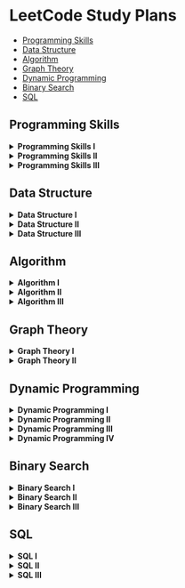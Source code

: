 # LeetCode Study Plans

-   [Programming Skills](#programming-skills)
-   [Data Structure](#data-structure)
-   [Algorithm](#algorithm)
-   [Graph Theory](#graph-theory)
-   [Dynamic Programming](#dynamic-programming)
-   [Binary Search](#binary-search)
-   [SQL](#sql)

## Programming Skills

<details>
	<summary><b>Programming Skills I</b></summary>
	<ul>
		<li>1523. Count Odd Numbers in an Interval Range - *COMPLETED*</li>
		<li>1491. Average Salary Excluding the Minimum and Maximum Salary - *COMPLETED*</li>
		<li>0191. Number of 1 Bits - *COMPLETED*</li>
		<li>1281. Subtract the Product and Sum of Digits of an Integer - *COMPLETED*</li>
		<li>0976. Largest Perimeter Triangle - *COMPLETED*</li>
		<li>1779. Find Nearest Point That Has the Same X or Y Coordinate - *COMPLETED*</li>
		<li>1822. Sign of the Product of an Array - *COMPLETED*</li>
		<li>1502. Can Make Arithmetic Progression From Sequence - *COMPLETED*</li>
		<li>0202. Happy Number - *COMPLETED*</li>
		<li>1790. Check if One String Swap Can Make Strings Equal - *COMPLETED*</li>
		<li>0589. N-ary Tree Preorder Traversal - *COMPLETED*</li>
		<li>0496. Next Greater Element I - Разобрать</li>
		<li>1232. Check If It Is a Straight Line - *COMPLETED*</li>
		<li>1588. Sum of All Odd Length Subarrays - *COMPLETED*</li>
		<li>0283. Move Zeroes - *COMPLETED*</li>
		<li>1672. Richest Customer Wealth - *COMPLETED*</li>
		<li>1572. Matrix Diagonal Sum - *COMPLETED*</li>
		<li>0566. Reshape the Matrix </li>
		<li>1768. Merge Strings Alternately - *COMPLETED*</li>
		<li>1678. Goal Parser Interpretation - *COMPLETED*</li>
		<li>0389. Find the Difference - *COMPLETED*</li>
		<li>0709. To Lower Case - *COMPLETED*</li>
		<li>1309. Decrypt String from Alphabet to Integer Mapping - *COMPLETED*</li>
		<li>0953. Verifying an Alien Dictionary - *COMPLETED*</li>
		<li>1290. Convert Binary Number in a Linked List to Integer - *COMPLETED*</li>
		<li>0876. Middle of the Linked List - *COMPLETED*</li>
		<li>0104. Maximum Depth of Binary Tree - *COMPLETED*</li>
		<li>0404. Sum of Left Leaves - *COMPLETED*</li>
		<li>1356. Sort Integers by The Number of 1 Bits - *COMPLETED*</li>
		<li>0232. Implement Queue using Stacks - *COMPLETED*</li>
		<li>0242. Valid Anagram - *SKIPED*</li>
		<li>0217. Contains Duplicate - *SKIPED*</li>
		<li>1603. Design Parking System - *COMPLETED*</li>
		<li>0303. Range Sum Query - Immutable - *COMPLETED*</li>
	</ul>
</details>
<details>
	<summary><b>Programming Skills II</b></summary>
	<ul>
		<li>0896. Monotonic Array</li>
		<li>0028. Implement strStr()</li>
		<li>0110. Balanced Binary Tree</li>
		<li>0459. Repeated Substring Pattern</li>
		<li>0150. Evaluate Reverse Polish Notation</li>
		<li>0066. Plus One</li>
		<li>1367. Linked List in Binary Tree</li>
		<li>0043. Multiply Strings</li>
		<li>0067. Add Binary</li>
		<li>0989. Add to Array-Form of Integer</li>
		<li>0739. Daily Temperatures</li>
		<li>0058. Length of Last Word</li>
		<li>0048. Rotate Image</li>
		<li>1886. Determine Whether Matrix Can Be Obtained By Rotation</li>
		<li>0054. Spiral Matrix</li>
		<li>0973. K Closest Points to Origin</li>
		<li>1630. Arithmetic Subarrays</li>
		<li>0429. N-ary Tree Level Order Traversal</li>
		<li>0503. Next Greater Element II</li>
		<li>0556. Next Greater Element III</li>
		<li>1376. Time Needed to Inform All Employees</li>
		<li>0049. Group Anagrams</li>
		<li>0438. Find All Anagrams in a String</li>
		<li>0713. Subarray Product Less Than K</li>
		<li>0304. Range Sum Query 2D - Immutable</li>
		<li>0910. Smallest Range II</li>
		<li>0143. Reorder List</li>
		<li>0138. Copy List with Random Pointer</li>
		<li>0002. Add Two Numbers</li>
		<li>0445. Add Two Numbers II</li>
		<li>0061. Rotate List</li>
		<li>0173. Binary Search Tree Iterator</li>
		<li>1845. Seat Reservation Manager</li>
		<li>0860. Lemonade Change</li>
		<li>0155. Min Stack</li>
		<li>0341. Flatten Nested List Iterator</li>
		<li>1797. Design Authentication Manager</li>
		<li>0707. Design Linked List</li>
		<li>0380. Insert Delete GetRandom O(1)</li>
		<li>0622. Design Circular Queue</li>
		<li>0729. My Calendar I</li>
	</ul>
</details>
<details>
	<summary><b>Programming Skills III</b></summary>
	<ul>
		<li>1634. Add Two Polynomials Represented as Linked Lists</li>
		<li>0369. Plus One Linked List</li>
		<li>1836. Remove Duplicates From an Unsorted Linked List</li>
		<li>0426. Convert Binary Search Tree to Sorted Doubly Linked List</li>
		<li>0325. Maximum Size Subarray Sum Equals k</li>
		<li>0209. Minimum Size Subarray Sum</li>
		<li>0525. Contiguous Array</li>
		<li>1798. Maximum Number of Consecutive Values You Can Make</li>
		<li>0255. Verify Preorder Sequence in Binary Search Tree</li>
		<li>0224. Basic Calculator</li>
		<li>0901. Online Stock Span</li>
		<li>0241. Different Ways to Add Parentheses</li>
		<li>0449. Serialize and Deserialize BST</li>
		<li>0008. String to Integer (atoi)</li>
		<li>0148. Sort List</li>
		<li>0023. Merge k Sorted Lists</li>
		<li>0708. Insert into a Sorted Circular Linked List</li>
		<li>0282. Expression Add Operators</li>
		<li>0227. Basic Calculator II</li>
		<li>0772. Basic Calculator III</li>
		<li>0641. Design Circular Deque</li>
		<li>1352. Product of the Last K Numbers</li>
		<li>1597. Build Binary Expression Tree From Infix Expression</li>
		<li>0214. Shortest Palindrome</li>
		<li>0065. Valid Number</li>
		<li>0208. Implement Trie (Prefix Tree)</li>
		<li>1804. Implement Trie II (Prefix Tree)</li>
		<li>0642. Design Search Autocomplete System</li>
		<li>0295. Find Median from Data Stream</li>
		<li>0895. Maximum Frequency Stack</li>
		<li>0146. LRU Cache</li>
		<li>0211. Design Add and Search Words Data Structure</li>
		<li>0297. Serialize and Deserialize Binary Tree</li>
		<li>0281. Zigzag Iterator</li>
		<li>0348. Design Tic-Tac-Toe</li>
		<li>1166. Design File System</li>
		<li>1586. Binary Search Tree Iterator II</li>
		<li>1570. Dot Product of Two Sparse Vectors</li>
		<li>1244. Design A Leaderboard</li>
		<li>1628. Design an Expression Tree With Evaluate Function</li>
		<li>0460. LFU Cache</li>
		<li>0244. Shortest Word Distance II</li>
		<li>0353. Design Snake Game</li>
		<li>0251. Flatten 2D Vector</li>
		<li>1622. Fancy Sequence</li>
		<li>0855. Exam Room</li>
		<li>0635. Design Log Storage System</li>
		<li>0631. Design Excel Sum Formula</li>
		<li>0307. Range Sum Query - Mutable</li>
		<li>0535. Encode and Decode TinyURL</li>
		<li>0431. Encode N-ary Tree to Binary Tree</li>
		<li>0381. Insert Delete GetRandom O(1) - Duplicates allowed</li>
		<li>1396. Design Underground System</li>
		<li>0715. Range Module</li>
	</ul>
</details>

## Data Structure

<details>
	<summary><b>Data Structure I</b></summary>
	<ul>
		<li>0217. Contains Duplicate</li>
		<li>0053. Maximum Subarray</li>
		<li>0001. Two Sum</li>
		<li>0088. Merge Sorted Array</li>
		<li>0350. Intersection of Two Arrays II</li>
		<li>0121. Best Time to Buy and Sell Stock</li>
		<li>0566. Reshape the Matrix</li>
		<li>0118. Pascal's Triangle</li>
		<li>0036. Valid Sudoku</li>
		<li>0074. Search a 2D Matrix</li>
		<li>0387. First Unique Character in a String</li>
		<li>0383. Ransom Note</li>
		<li>0242. Valid Anagram</li>
		<li>0141. Linked List Cycle</li>
		<li>0021. Merge Two Sorted Lists</li>
		<li>0203. Remove Linked List Elements</li>
		<li>0206. Reverse Linked List</li>
		<li>0083. Remove Duplicates from Sorted List</li>
		<li>0020. Valid Parentheses</li>
		<li>0232. Implement Queue using Stacks</li>
		<li>0144. Binary Tree Preorder Traversal</li>
		<li>0094. Binary Tree Inorder Traversal</li>
		<li>0145. Binary Tree Postorder Traversal</li>
		<li>0102. Binary Tree Level Order Traversal</li>
		<li>0104. Maximum Depth of Binary Tree</li>
		<li>0101. Symmetric Tree</li>
		<li>0226. Invert Binary Tree</li>
		<li>0112. Path Sum</li>
		<li>0700. Search in a Binary Search Tree</li>
		<li>0701. Insert into a Binary Search Tree</li>
		<li>0098. Validate Binary Search Tree</li>
		<li>0653. Two Sum IV - Input is a BST</li>
		<li>0235. Lowest Common Ancestor of a Binary Search Tree</li>
	</ul>
</details>
<details>
	<summary><b>Data Structure II</b></summary>
	<ul>
		<li>0136. Single Number</li>
		<li>0169. Majority Element</li>
		<li>0015. 3Sum</li>
		<li>0075. Sort Colors</li>
		<li>0056. Merge Intervals</li>
		<li>0706. Design HashMap</li>
		<li>0119. Pascal's Triangle II</li>
		<li>0048. Rotate Image</li>
		<li>0059. Spiral Matrix II</li>
		<li>0240. Search a 2D Matrix II</li>
		<li>0435. Non-overlapping Intervals</li>
		<li>0334. Increasing Triplet Subsequence</li>
		<li>0238. Product of Array Except Self</li>
		<li>0560. Subarray Sum Equals K</li>
		<li>0415. Add Strings</li>
		<li>0409. Longest Palindrome</li>
		<li>0290. Word Pattern</li>
		<li>0763. Partition Labels</li>
		<li>0049. Group Anagrams</li>
		<li>0043. Multiply Strings</li>
		<li>0187. Repeated DNA Sequences</li>
		<li>0005. Longest Palindromic Substring</li>
		<li>0002. Add Two Numbers</li>
		<li>0142. Linked List Cycle II</li>
		<li>0160. Intersection of Two Linked Lists</li>
		<li>0082. Remove Duplicates from Sorted List II</li>
		<li>0024. Swap Nodes in Pairs</li>
		<li>0707. Design Linked List</li>
		<li>0025. Reverse Nodes in k-Group</li>
		<li>0143. Reorder List</li>
		<li>0155. Min Stack</li>
		<li>1249. Minimum Remove to Make Valid Parentheses</li>
		<li>1823. Find the Winner of the Circular Game</li>
		<li>0108. Convert Sorted Array to Binary Search Tree</li>
		<li>0105. Construct Binary Tree from Preorder and Inorder Traversal</li>
		<li>0103. Binary Tree Zigzag Level Order Traversal</li>
		<li>0199. Binary Tree Right Side View</li>
		<li>0113. Path Sum II</li>
		<li>0450. Delete Node in a BST</li>
		<li>0230. Kth Smallest Element in a BST</li>
		<li>0173. Binary Search Tree Iterator</li>
		<li>0236. Lowest Common Ancestor of a Binary Tree</li>
		<li>0297. Serialize and Deserialize Binary Tree</li>
		<li>0997. Find the Town Judge</li>
		<li>1557. Minimum Number of Vertices to Reach All Nodes</li>
		<li>0841. Keys and Rooms</li>
		<li>0215. Kth Largest Element in an Array</li>
		<li>0347. Top K Frequent Elements</li>
		<li>0451. Sort Characters By Frequency</li>
		<li>0973. K Closest Points to Origin</li>
	</ul>
</details>
<details>
	<summary><b>Data Structure III</b></summary>
	<ul>
		<li>0325. Maximum Size Subarray Sum Equals k</li>
		<li>1151. Minimum Swaps to Group All 1's Together</li>
		<li>1588. Sum of All Odd Length Subarrays</li>
		<li>0452. Minimum Number of Arrows to Burst Balloons</li>
		<li>0128. Longest Consecutive Sequence</li>
		<li>0454. 4Sum II</li>
		<li>0448. Find All Numbers Disappeared in an Array</li>
		<li>1427. Perform String Shifts</li>
		<li>0409. Longest Palindrome</li>
		<li>0187. Repeated DNA Sequences</li>
		<li>0005. Longest Palindromic Substring</li>
		<li>0044. Wildcard Matching</li>
		<li>0214. Shortest Palindrome</li>
		<li>1634. Add Two Polynomials Represented as Linked Lists</li>
		<li>0369. Plus One Linked List</li>
		<li>0148. Sort List</li>
		<li>0138. Copy List with Random Pointer</li>
		<li>0430. Flatten a Multilevel Doubly Linked List</li>
		<li>0281. Zigzag Iterator</li>
		<li>0394. Decode String</li>
		<li>0739. Daily Temperatures</li>
		<li>0042. Trapping Rain Water</li>
		<li>0402. Remove K Digits</li>
		<li>0456. 132 Pattern</li>
		<li>0084. Largest Rectangle in Histogram</li>
		<li>0862. Shortest Subarray with Sum at Least K</li>
		<li>1602. Find Nearest Right Node in Binary Tree</li>
		<li>1469. Find All The Lonely Nodes</li>
		<li>1522. Diameter of N-Ary Tree</li>
		<li>0337. House Robber III</li>
		<li>1325. Delete Leaves With a Given Value</li>
		<li>0366. Find Leaves of Binary Tree</li>
		<li>0124. Binary Tree Maximum Path Sum</li>
		<li>0968. Binary Tree Cameras</li>
		<li>0886. Possible Bipartition</li>
		<li>0787. Cheapest Flights Within K Stops</li>
		<li>0261. Graph Valid Tree</li>
		<li>0547. Number of Provinces</li>
		<li>0990. Satisfiability of Equality Equations</li>
		<li>1319. Number of Operations to Make Network Connected</li>
		<li>0305. Number of Islands II</li>
		<li>1579. Remove Max Number of Edges to Keep Graph Fully Traversable</li>
		<li>0323. Number of Connected Components in an Undirected Graph</li>
		<li>1101. The Earliest Moment When Everyone Become Friends</li>
		<li>0253. Meeting Rooms II</li>
		<li>0023. Merge k Sorted Lists</li>
		<li>0378. Kth Smallest Element in a Sorted Matrix</li>
		<li>0295. Find Median from Data Stream</li>
		<li>0358. Rearrange String k Distance Apart</li>
		<li>0759. Employee Free Time</li>
		<li>0218. The Skyline Problem</li>
		<li>1756. Design Most Recently Used Queue</li>
		<li>0729. My Calendar I</li>
		<li>1606. Find Servers That Handled Most Number of Requests</li>
		<li>0208. Implement Trie (Prefix Tree)</li>
		<li>0211. Design Add and Search Words Data Structure</li>
		<li>1858. Longest Word With All Prefixes</li>
		<li>0212. Word Search II</li>
		<li>0336. Palindrome Pairs</li>
		<li>0642. Design Search Autocomplete System</li>
	</ul>
</details>

## Algorithm

<details>
	<summary><b>Algorithm I</b></summary>
	<ul>
		<li>0704. Binary Search</li>
		<li>0278. First Bad Version</li>
		<li>0035. Search Insert Position</li>
		<li>0977. Squares of a Sorted Array</li>
		<li>0189. Rotate Array</li>
		<li>0283. Move Zeroes</li>
		<li>0167. Two Sum II - Input Array Is Sorted</li>
		<li>0344. Reverse String</li>
		<li>0557. Reverse Words in a String III</li>
		<li>0876. Middle of the Linked List</li>
		<li>0019. Remove Nth Node From End of List</li>
		<li>0003. Longest Substring Without Repeating Characters</li>
		<li>0567. Permutation in String</li>
		<li>0733. Flood Fill</li>
		<li>0695. Max Area of Island</li>
		<li>0617. Merge Two Binary Trees</li>
		<li>0116. Populating Next Right Pointers in Each Node</li>
		<li>0542. 01 Matrix</li>
		<li>0994. Rotting Oranges</li>
		<li>0021. Merge Two Sorted Lists</li>
		<li>0206. Reverse Linked List</li>
		<li>0077. Combinations</li>
		<li>0046. Permutations</li>
		<li>0784. Letter Case Permutation</li>
		<li>0070. Climbing Stairs</li>
		<li>0198. House Robber</li>
		<li>0120. Triangle</li>
		<li>0231. Power of Two</li>
		<li>0191. Number of 1 Bits</li>
		<li>0190. Reverse Bits</li>
		<li>0136. Single Number</li>
	</ul>
</details>
<details>
	<summary><b>Algorithm II</b></summary>
	<ul>
		<li>0034. Find First and Last Position of Element in Sorted Array</li>
		<li>0033. Search in Rotated Sorted Array</li>
		<li>0074. Search a 2D Matrix</li>
		<li>0153. Find Minimum in Rotated Sorted Array</li>
		<li>0162. Find Peak Element</li>
		<li>0082. Remove Duplicates from Sorted List II</li>
		<li>0015. 3Sum</li>
		<li>0844. Backspace String Compare</li>
		<li>0986. Interval List Intersections</li>
		<li>0011. Container With Most Water</li>
		<li>0438. Find All Anagrams in a String</li>
		<li>0713. Subarray Product Less Than K</li>
		<li>0209. Minimum Size Subarray Sum</li>
		<li>0200. Number of Islands</li>
		<li>0547. Number of Provinces</li>
		<li>0117. Populating Next Right Pointers in Each Node II</li>
		<li>0572. Subtree of Another Tree</li>
		<li>1091. Shortest Path in Binary Matrix</li>
		<li>0130. Surrounded Regions</li>
		<li>0797. All Paths From Source to Target</li>
		<li>0078. Subsets</li>
		<li>0090. Subsets II</li>
		<li>0047. Permutations II</li>
		<li>0039. Combination Sum</li>
		<li>0040. Combination Sum II</li>
		<li>0017. Letter Combinations of a Phone Number</li>
		<li>0022. Generate Parentheses</li>
		<li>0079. Word Search</li>
		<li>0213. House Robber II</li>
		<li>0055. Jump Game</li>
		<li>0045. Jump Game II</li>
		<li>0062. Unique Paths</li>
		<li>0005. Longest Palindromic Substring</li>
		<li>0413. Arithmetic Slices</li>
		<li>0091. Decode Ways</li>
		<li>0139. Word Break</li>
		<li>0300. Longest Increasing Subsequence</li>
		<li>0673. Number of Longest Increasing Subsequence</li>
		<li>1143. Longest Common Subsequence</li>
		<li>0583. Delete Operation for Two Strings</li>
		<li>0072. Edit Distance</li>
		<li>0322. Coin Change</li>
		<li>0343. Integer Break</li>
		<li>0201. Bitwise AND of Numbers Range</li>
		<li>0384. Shuffle an Array</li>
		<li>0202. Happy Number</li>
		<li>0149. Max Points on a Line</li>
	</ul>
</details>
<details>
	<summary><b>Algorithm III</b></summary>
	<ul>
		<li>1060. Missing Element in Sorted Array</li>
		<li>1901. Find a Peak Element II</li>
		<li>1231. Divide Chocolate</li>
		<li>1182. Shortest Distance to Target Color</li>
		<li>1229. Meeting Scheduler</li>
		<li>0287. Find the Duplicate Number</li>
		<li>0042. Trapping Rain Water</li>
		<li>1868. Product of Two Run-Length Encoded Arrays</li>
		<li>0159. Longest Substring with At Most Two Distinct Characters</li>
		<li>0340. Longest Substring with At Most K Distinct Characters</li>
		<li>1004. Max Consecutive Ones III</li>
		<li>0239. Sliding Window Maximum</li>
		<li>0076. Minimum Window Substring</li>
		<li>0286. Walls and Gates</li>
		<li>0417. Pacific Atlantic Water Flow</li>
		<li>1469. Find All The Lonely Nodes</li>
		<li>0582. Kill Process</li>
		<li>0863. All Nodes Distance K in Binary Tree</li>
		<li>0752. Open the Lock</li>
		<li>1319. Number of Operations to Make Network Connected</li>
		<li>1368. Minimum Cost to Make at Least One Valid Path in a Grid</li>
		<li>1192. Critical Connections in a Network</li>
		<li>0254. Factor Combinations</li>
		<li>0394. Decode String</li>
		<li>0051. N-Queens</li>
		<li>0037. Sudoku Solver</li>
		<li>0010. Regular Expression Matching</li>
		<li>0241. Different Ways to Add Parentheses</li>
		<li>0301. Remove Invalid Parentheses</li>
		<li>0489. Robot Room Cleaner</li>
		<li>0053. Maximum Subarray</li>
		<li>0004. Median of Two Sorted Arrays</li>
		<li>0315. Count of Smaller Numbers After Self</li>
		<li>0309. Best Time to Buy and Sell Stock with Cooldown</li>
		<li>0714. Best Time to Buy and Sell Stock with Transaction Fee</li>
		<li>0410. Split Array Largest Sum</li>
		<li>0337. House Robber III</li>
		<li>0221. Maximal Square</li>
		<li>0085. Maximal Rectangle</li>
		<li>0486. Predict the Winner</li>
		<li>0131. Palindrome Partitioning</li>
		<li>0132. Palindrome Partitioning II</li>
		<li>0416. Partition Equal Subset Sum</li>
		<li>0983. Minimum Cost For Tickets</li>
		<li>0123. Best Time to Buy and Sell Stock III</li>
		<li>0174. Dungeon Game</li>
		<li>0207. Course Schedule</li>
		<li>0210. Course Schedule II</li>
		<li>0310. Minimum Height Trees</li>
		<li>0329. Longest Increasing Path in a Matrix</li>
		<li>1136. Parallel Courses</li>
		<li>0269. Alien Dictionary</li>
		<li>0260. Single Number III</li>
		<li>0864. Shortest Path to Get All Keys</li>
		<li>0995. Minimum Number of K Consecutive Bit Flips</li>
		<li>1396. Design Underground System</li>
		<li>0146. LRU Cache</li>
		<li>0981. Time Based Key-Value Store</li>
		<li>0715. Range Module</li>
		<li>0460. LFU Cache</li>
	</ul>
</details>

## Graph Theory

<details>
	<summary><b>Graph Theory I</b></summary>
	<ul>
		<li>0733. Flood Fill</li>
		<li>0200. Number of Islands</li>
		<li>0695. Max Area of Island</li>
		<li>1254. Number of Closed Islands</li>
		<li>1020. Number of Enclaves</li>
		<li>1905. Count Sub Islands</li>
		<li>1162. As Far from Land as Possible</li>
		<li>0417. Pacific Atlantic Water Flow</li>
		<li>1091. Shortest Path in Binary Matrix</li>
		<li>0542. 01 Matrix</li>
		<li>0934. Shortest Bridge</li>
		<li>1926. Nearest Exit from Entrance in Maze</li>
		<li>0797. All Paths From Source to Target</li>
		<li>0841. Keys and Rooms</li>
		<li>0547. Number of Provinces</li>
		<li>1319. Number of Operations to Make Network Connected</li>
		<li>1376. Time Needed to Inform All Employees</li>
		<li>0802. Find Eventual Safe States</li>
		<li>1129. Shortest Path with Alternating Colors</li>
		<li>1466. Reorder Routes to Make All Paths Lead to the City Zero</li>
		<li>0847. Shortest Path Visiting All Nodes</li>
		<li>1306. Jump Game III</li>
		<li>1654. Minimum Jumps to Reach Home</li>
		<li>0365. Water and Jug Problem</li>
		<li>0433. Minimum Genetic Mutation</li>
		<li>0752. Open the Lock</li>
		<li>0127. Word Ladder</li>
		<li>0997. Find the Town Judge</li>
		<li>1557. Minimum Number of Vertices to Reach All Nodes</li>
		<li>1615. Maximal Network Rank</li>
		<li>0886. Possible Bipartition</li>
		<li>0785. Is Graph Bipartite?</li>
	</ul>
</details>
<details>
	<summary><b>Graph Theory II</b></summary>
	<ul>
		<li>0261. Graph Valid Tree</li>
		<li>0684. Redundant Connection</li>
		<li>0685. Redundant Connection II</li>
		<li>1579. Remove Max Number of Edges to Keep Graph Fully Traversable</li>
		<li>1101. The Earliest Moment When Everyone Become Friends</li>
		<li>0990. Satisfiability of Equality Equations</li>
		<li>1061. Lexicographically Smallest Equivalent String</li>
		<li>0737. Sentence Similarity II</li>
		<li>1258. Synonymous Sentences</li>
		<li>1202. Smallest String With Swaps</li>
		<li>0721. Accounts Merge</li>
		<li>0839. Similar String Groups</li>
		<li>0305. Number of Islands II</li>
		<li>0924. Minimize Malware Spread</li>
		<li>0928. Minimize Malware Spread II</li>
		<li>1627. Graph Connectivity With Threshold</li>
		<li>1697. Checking Existence of Edge Length Limited Paths</li>
		<li>0352. Data Stream as Disjoint Intervals</li>
		<li>0207. Course Schedule</li>
		<li>0210. Course Schedule II</li>
		<li>0310. Minimum Height Trees</li>
		<li>1136. Parallel Courses</li>
		<li>0269. Alien Dictionary</li>
		<li>1857. Largest Color Value in a Directed Graph</li>
		<li>1591. Strange Printer II</li>
		<li>1203. Sort Items by Groups Respecting Dependencies</li>
		<li>1135. Connecting Cities With Minimum Cost</li>
		<li>1584. Min Cost to Connect All Points</li>
		<li>1168. Optimize Water Distribution in a Village</li>
		<li>0778. Swim in Rising Water</li>
		<li>1489. Find Critical and Pseudo-Critical Edges in Minimum Spanning Tree</li>
		<li>0787. Cheapest Flights Within K Stops</li>
		<li>1631. Path With Minimum Effort</li>
		<li>1514. Path with Maximum Probability</li>
		<li>1928. Minimum Cost to Reach Destination in Time</li>
		<li>1368. Minimum Cost to Make at Least One Valid Path in a Grid</li>
		<li>0743. Network Delay Time</li>
		<li>0505. The Maze II</li>
		<li>0499. The Maze III</li>
		<li>1334. Find the City With the Smallest Number of Neighbors at a Threshold Distance</li>
		<li>1462. Course Schedule IV</li>
		<li>1786. Number of Restricted Paths From First to Last Node</li>
		<li>0323. Number of Connected Components in an Undirected Graph</li>
		<li>0490. The Maze</li>
		<li>0317. Shortest Distance from All Buildings</li>
		<li>1263. Minimum Moves to Move a Box to Their Target Location</li>
		<li>1345. Jump Game IV</li>
		<li>0864. Shortest Path to Get All Keys</li>
		<li>0913. Cat and Mouse</li>
		<li>0694. Number of Distinct Islands</li>
		<li>0834. Sum of Distances in Tree</li>
		<li>1494. Parallel Courses II</li>
		<li>1192. Critical Connections in a Network</li>
	</ul>
</details>

## Dynamic Programming

<details>
	<summary><b>Dynamic Programming I</b></summary>
	<ul>
		<li>0509. Fibonacci Number</li>
		<li>1137. N-th Tribonacci Number</li>
		<li>0070. Climbing Stairs</li>
		<li>0746. Min Cost Climbing Stairs</li>
		<li>0198. House Robber</li>
		<li>0213. House Robber II</li>
		<li>0740. Delete and Earn</li>
		<li>0055. Jump Game</li>
		<li>0045. Jump Game II</li>
		<li>0053. Maximum Subarray</li>
		<li>0918. Maximum Sum Circular Subarray</li>
		<li>0152. Maximum Product Subarray</li>
		<li>1567. Maximum Length of Subarray With Positive Product</li>
		<li>1014. Best Sightseeing Pair</li>
		<li>0121. Best Time to Buy and Sell Stock</li>
		<li>0122. Best Time to Buy and Sell Stock II</li>
		<li>0309. Best Time to Buy and Sell Stock with Cooldown</li>
		<li>0714. Best Time to Buy and Sell Stock with Transaction Fee</li>
		<li>0139. Word Break</li>
		<li>0042. Trapping Rain Water</li>
		<li>0413. Arithmetic Slices</li>
		<li>0091. Decode Ways</li>
		<li>0264. Ugly Number II</li>
		<li>0096. Unique Binary Search Trees</li>
		<li>0118. Pascal's Triangle</li>
		<li>0119. Pascal's Triangle II</li>
		<li>0931. Minimum Falling Path Sum</li>
		<li>0120. Triangle</li>
		<li>1314. Matrix Block Sum</li>
		<li>0304. Range Sum Query 2D - Immutable</li>
		<li>0062. Unique Paths</li>
		<li>0063. Unique Paths II</li>
		<li>0064. Minimum Path Sum</li>
		<li>0221. Maximal Square</li>
		<li>0005. Longest Palindromic Substring</li>
		<li>0516. Longest Palindromic Subsequence</li>
		<li>0300. Longest Increasing Subsequence</li>
		<li>0376. Wiggle Subsequence</li>
		<li>0392. Is Subsequence</li>
		<li>1143. Longest Common Subsequence</li>
		<li>0072. Edit Distance</li>
		<li>0322. Coin Change</li>
		<li>0518. Coin Change 2</li>
		<li>0377. Combination Sum IV</li>
		<li>0343. Integer Break</li>
		<li>0279. Perfect Squares</li>
	</ul>
</details>
<details>
	<summary><b>Dynamic Programming II</b></summary>
	<ul>
		<li>0509. Fibonacci Number</li>
		<li>0070. Climbing Stairs</li>
		<li>0746. Min Cost Climbing Stairs</li>
		<li>0053. Maximum Subarray</li>
		<li>0198. House Robber</li>
		<li>0213. House Robber II</li>
		<li>0256. Paint House</li>
		<li>0265. Paint House II</li>
		<li>0121. Best Time to Buy and Sell Stock</li>
		<li>0714. Best Time to Buy and Sell Stock with Transaction Fee</li>
		<li>0309. Best Time to Buy and Sell Stock with Cooldown</li>
		<li>0152. Maximum Product Subarray</li>
		<li>0487. Max Consecutive Ones II</li>
		<li>0376. Wiggle Subsequence</li>
		<li>1746. Maximum Subarray Sum After One Operation</li>
		<li>1230. Toss Strange Coins</li>
		<li>1143. Longest Common Subsequence</li>
		<li>1035. Uncrossed Lines</li>
		<li>0712. Minimum ASCII Delete Sum for Two Strings</li>
		<li>0300. Longest Increasing Subsequence</li>
		<li>0673. Number of Longest Increasing Subsequence</li>
		<li>1048. Longest String Chain</li>
		<li>0646. Maximum Length of Pair Chain</li>
		<li>0368. Largest Divisible Subset</li>
		<li>0647. Palindromic Substrings</li>
		<li>0005. Longest Palindromic Substring</li>
		<li>1055. Shortest Way to Form String</li>
		<li>0516. Longest Palindromic Subsequence</li>
		<li>0064. Minimum Path Sum</li>
		<li>0562. Longest Line of Consecutive One in Matrix</li>
		<li>1182. Shortest Distance to Target Color</li>
		<li>0343. Integer Break</li>
		<li>0238. Product of Array Except Self</li>
		<li>0139. Word Break</li>
		<li>0254. Factor Combinations</li>
		<li>0329. Longest Increasing Path in a Matrix</li>
		<li>0062. Unique Paths</li>
		<li>0063. Unique Paths II</li>
		<li>0576. Out of Boundary Paths</li>
		<li>0650. 2 Keys Keyboard</li>
		<li>0361. Bomb Enemy</li>
		<li>0096. Unique Binary Search Trees</li>
		<li>1130. Minimum Cost Tree From Leaf Values</li>
		<li>0322. Coin Change</li>
		<li>0518. Coin Change 2</li>
		<li>0039. Combination Sum</li>
		<li>0279. Perfect Squares</li>
		<li>0416. Partition Equal Subset Sum</li>
		<li>0494. Target Sum</li>
	</ul>
</details>
<details>
	<summary><b>Dynamic Programming III</b></summary>
	<ul>
		<li>1884. Egg Drop With 2 Eggs and N Floors</li>
		<li>0887. Super Egg Drop</li>
		<li>0123. Best Time to Buy and Sell Stock III</li>
		<li>0188. Best Time to Buy and Sell Stock IV</li>
		<li>1751. Maximum Number of Events That Can Be Attended II</li>
		<li>1235. Maximum Profit in Job Scheduling</li>
		<li>1259. Handshakes That Don't Cross</li>
		<li>1478. Allocate Mailboxes</li>
		<li>0115. Distinct Subsequences</li>
		<li>0435. Non-overlapping Intervals</li>
		<li>0452. Minimum Number of Arrows to Burst Balloons</li>
		<li>0072. Edit Distance</li>
		<li>1682. Longest Palindromic Subsequence II</li>
		<li>1062. Longest Repeating Substring</li>
		<li>1092. Shortest Common Supersequence</li>
		<li>0010. Regular Expression Matching</li>
		<li>1216. Valid Palindrome III</li>
		<li>0727. Minimum Window Subsequence</li>
		<li>0741. Cherry Pickup</li>
		<li>1463. Cherry Pickup II</li>
		<li>0140. Word Break II</li>
		<li>0351. Android Unlock Patterns</li>
		<li>0688. Knight Probability in Chessboard</li>
		<li>0750. Number Of Corner Rectangles</li>
		<li>0651. 4 Keys Keyboard</li>
		<li>0634. Find the Derangement of An Array</li>
		<li>1692. Count Ways to Distribute Candies</li>
		<li>0418. Sentence Screen Fitting</li>
		<li>0312. Burst Balloons</li>
		<li>1246. Palindrome Removal</li>
		<li>0040. Combination Sum II</li>
		<li>0983. Minimum Cost For Tickets</li>
		<li>1049. Last Stone Weight II</li>
		<li>0879. Profitable Schemes</li>
		<li>0486. Predict the Winner</li>
		<li>1406. Stone Game III</li>
		<li>1510. Stone Game IV</li>
		<li>0464. Can I Win</li>
		<li>1140. Stone Game II</li>
		<li>0698. Partition to K Equal Sum Subsets</li>
		<li>1066. Campus Bikes II</li>
		<li>1434. Number of Ways to Wear Different Hats to Each Other</li>
		<li>0902. Numbers At Most N Given Digit Set</li>
		<li>0600. Non-negative Integers without Consecutive Ones</li>
		<li>1067. Digit Count in Range</li>
		<li>0298. Binary Tree Longest Consecutive Sequence</li>
		<li>0549. Binary Tree Longest Consecutive Sequence II</li>
		<li>0333. Largest BST Subtree</li>
		<li>1273. Delete Tree Nodes</li>
		<li>0568. Maximum Vacation Days</li>
	</ul>
</details>
<details>
	<summary><b>Dynamic Programming IV</b></summary>
	<ul>
		<li>0123. Best Time to Buy and Sell Stock III</li>
		<li>0188. Best Time to Buy and Sell Stock IV</li>
		<li>1751. Maximum Number of Events That Can Be Attended II</li>
		<li>1235. Maximum Profit in Job Scheduling</li>
		<li>1259. Handshakes That Don't Cross</li>
		<li>1478. Allocate Mailboxes</li>
		<li>0032. Longest Valid Parentheses</li>
		<li>1105. Filling Bookcase Shelves</li>
		<li>1277. Count Square Submatrices with All Ones</li>
		<li>0361. Bomb Enemy</li>
		<li>1155. Number of Dice Rolls With Target Sum</li>
		<li>1269. Number of Ways to Stay in the Same Place After Some Steps</li>
		<li>1575. Count All Possible Routes</li>
		<li>1639. Number of Ways to Form a Target String Given a Dictionary</li>
		<li>0940. Distinct Subsequences II</li>
		<li>1866. Number of Ways to Rearrange Sticks With K Sticks Visible</li>
		<li>1420. Build Array Where You Can Find The Maximum Exactly K Comparisons</li>
		<li>0688. Knight Probability in Chessboard</li>
		<li>0837. New 21 Game</li>
		<li>1547. Minimum Cost to Cut a Stick</li>
		<li>1312. Minimum Insertion Steps to Make a String Palindrome</li>
		<li>1278. Palindrome Partitioning III</li>
		<li>1000. Minimum Cost to Merge Stones</li>
		<li>0664. Strange Printer</li>
		<li>0546. Remove Boxes</li>
		<li>0294. Flip Game II</li>
		<li>1406. Stone Game III</li>
		<li>1510. Stone Game IV</li>
		<li>1140. Stone Game II</li>
		<li>0526. Beautiful Arrangement</li>
		<li>1879. Minimum XOR Sum of Two Arrays</li>
		<li>0980. Unique Paths III</li>
		<li>0847. Shortest Path Visiting All Nodes</li>
		<li>1125. Smallest Sufficient Team</li>
		<li>0691. Stickers to Spell Word</li>
		<li>1655. Distribute Repeating Integers</li>
		<li>1349. Maximum Students Taking Exam</li>
		<li>1434. Number of Ways to Wear Different Hats to Each Other</li>
		<li>1799. Maximize Score After N Operations</li>
		<li>1815. Maximum Number of Groups Getting Fresh Donuts</li>
		<li>1012. Numbers With Repeated Digits</li>
		<li>1067. Digit Count in Range</li>
		<li>0865. Smallest Subtree with all the Deepest Nodes</li>
		<li>1372. Longest ZigZag Path in a Binary Tree</li>
		<li>0894. All Possible Full Binary Trees</li>
		<li>0337. House Robber III</li>
		<li>0124. Binary Tree Maximum Path Sum</li>
		<li>1130. Minimum Cost Tree From Leaf Values</li>
		<li>0968. Binary Tree Cameras</li>
		<li>1483. Kth Ancestor of a Tree Node</li>
		<li>1425. Constrained Subsequence Sum</li>
		<li>0446. Arithmetic Slices II - Subsequence</li>
		<li>0975. Odd Even Jump</li>
		<li>1687. Delivering Boxes from Storage to Ports</li>
		<li>1055. Shortest Way to Form String</li>
		<li>0174. Dungeon Game</li>
		<li>0514. Freedom Trail</li>
		<li>1473. Paint House III</li>
		<li>0471. Encode String with Shortest Length</li>
		<li>1240. Tiling a Rectangle with the Fewest Squares</li>
	</ul>
</details>

## Binary Search

<details>
	<summary><b>Binary Search I</b></summary>
	<ul>
		<li>0704. Binary Search</li>
		<li>0374. Guess Number Higher or Lower</li>
		<li>0035. Search Insert Position</li>
		<li>0852. Peak Index in a Mountain Array</li>
		<li>0367. Valid Perfect Square</li>
		<li>1385. Find the Distance Value Between Two Arrays</li>
		<li>0069. Sqrt(x)</li>
		<li>0744. Find Smallest Letter Greater Than Target</li>
		<li>0278. First Bad Version</li>
		<li>0034. Find First and Last Position of Element in Sorted Array</li>
		<li>0441. Arranging Coins</li>
		<li>1539. Kth Missing Positive Number</li>
		<li>0167. Two Sum II - Input Array Is Sorted</li>
		<li>1608. Special Array With X Elements Greater Than or Equal X</li>
		<li>1351. Count Negative Numbers in a Sorted Matrix</li>
		<li>0074. Search a 2D Matrix</li>
		<li>1337. The K Weakest Rows in a Matrix</li>
		<li>1346. Check If N and Its Double Exist</li>
		<li>0350. Intersection of Two Arrays II</li>
		<li>0633. Sum of Square Numbers</li>
		<li>1855. Maximum Distance Between a Pair of Values</li>
		<li>0033. Search in Rotated Sorted Array</li>
		<li>0153. Find Minimum in Rotated Sorted Array</li>
	</ul>
</details>
<details>
	<summary><b>Binary Search II</b></summary>
	<ul>
		<li>0209. Minimum Size Subarray Sum</li>
		<li>0611. Valid Triangle Number</li>
		<li>0658. Find K Closest Elements</li>
		<li>1894. Find the Student that Will Replace the Chalk</li>
		<li>0300. Longest Increasing Subsequence</li>
		<li>1760. Minimum Limit of Balls in a Bag</li>
		<li>0875. Koko Eating Bananas</li>
		<li>1552. Magnetic Force Between Two Balls</li>
		<li>0287. Find the Duplicate Number</li>
		<li>1283. Find the Smallest Divisor Given a Threshold</li>
		<li>1898. Maximum Number of Removable Characters</li>
		<li>1870. Minimum Speed to Arrive on Time</li>
		<li>1482. Minimum Number of Days to Make m Bouquets</li>
		<li>1818. Minimum Absolute Sum Difference</li>
		<li>0240. Search a 2D Matrix II</li>
		<li>0275. H-Index II</li>
		<li>1838. Frequency of the Most Frequent Element</li>
		<li>0540. Single Element in a Sorted Array</li>
		<li>0222. Count Complete Tree Nodes</li>
		<li>1712. Ways to Split Array Into Three Subarrays</li>
		<li>0826. Most Profit Assigning Work</li>
		<li>0436. Find Right Interval</li>
		<li>0081. Search in Rotated Sorted Array II</li>
		<li>0162. Find Peak Element</li>
		<li>0154. Find Minimum in Rotated Sorted Array II</li>
		<li>0528. Random Pick with Weight</li>
		<li>1508. Range Sum of Sorted Subarray Sums</li>
		<li>1574. Shortest Subarray to be Removed to Make Array Sorted</li>
		<li>1292. Maximum Side Length of a Square with Sum Less than or Equal to Threshold</li>
		<li>1498. Number of Subsequences That Satisfy the Given Sum Condition</li>
		<li>0981. Time Based Key-Value Store</li>
		<li>1300. Sum of Mutated Array Closest to Target</li>
		<li>1802. Maximum Value at a Given Index in a Bounded Array</li>
		<li>1901. Find a Peak Element II</li>
		<li>1146. Snapshot Array</li>
		<li>1488. Avoid Flood in The City</li>
		<li>1562. Find Latest Group of Size M</li>
		<li>1648. Sell Diminishing-Valued Colored Balls</li>
		<li>1201. Ugly Number III</li>
		<li>0911. Online Election</li>
	</ul>
</details>
<details>
	<summary><b>Binary Search III</b></summary>
	<ul>
		<li>1213. Intersection of Three Sorted Arrays</li>
		<li>1099. Two Sum Less Than K</li>
		<li>1150. Check If a Number Is Majority Element in a Sorted Array</li>
		<li>1428. Leftmost Column with at Least a One</li>
		<li>0702. Search in a Sorted Array of Unknown Size</li>
		<li>1011. Capacity To Ship Packages Within D Days</li>
		<li>1533. Find the Index of the Large Integer</li>
		<li>1060. Missing Element in Sorted Array</li>
		<li>0270. Closest Binary Search Tree Value</li>
		<li>1231. Divide Chocolate</li>
		<li>1891. Cutting Ribbons</li>
		<li>1885. Count Pairs in Two Arrays</li>
		<li>1618. Maximum Font to Fit a Sentence in a Screen</li>
		<li>0793. Preimage Size of Factorial Zeroes Function</li>
		<li>1198. Find Smallest Common Element in All Rows</li>
		<li>0668. Kth Smallest Number in Multiplication Table</li>
		<li>0719. Find K-th Smallest Pair Distance</li>
		<li>1751. Maximum Number of Events That Can Be Attended II</li>
		<li>1671. Minimum Number of Removals to Make Mountain Array</li>
		<li>0786. K-th Smallest Prime Fraction</li>
		<li>1182. Shortest Distance to Target Color</li>
		<li>1793. Maximum Score of a Good Subarray</li>
		<li>1095. Find in Mountain Array</li>
		<li>0004. Median of Two Sorted Arrays</li>
		<li>1235. Maximum Profit in Job Scheduling</li>
		<li>1713. Minimum Operations to Make a Subsequence</li>
		<li>1439. Find the Kth Smallest Sum of a Matrix With Sorted Rows</li>
		<li>1847. Closest Room</li>
		<li>0363. Max Sum of Rectangle No Larger Than K</li>
		<li>1862. Sum of Floored Pairs</li>
		<li>0644. Maximum Average Subarray II</li>
		<li>1889. Minimum Space Wasted From Packaging</li>
		<li>0710. Random Pick with Blacklist</li>
		<li>0352. Data Stream as Disjoint Intervals</li>
		<li>0778. Swim in Rising Water</li>
		<li>0378. Kth Smallest Element in a Sorted Matrix</li>
		<li>0774. Minimize Max Distance to Gas Station</li>
		<li>1187. Make Array Strictly Increasing</li>
		<li>1062. Longest Repeating Substring</li>
		<li>1044. Longest Duplicate Substring</li>
		<li>0718. Maximum Length of Repeated Subarray</li>
		<li>0887. Super Egg Drop</li>
		<li>1521. Find a Value of a Mysterious Function Closest to Target</li>
		<li>1157. Online Majority Element In Subarray</li>
		<li>0302. Smallest Rectangle Enclosing Black Pixels</li>
		<li>1631. Path With Minimum Effort</li>
		<li>1782. Count Pairs Of Nodes</li>
	</ul>
</details>

## SQL

<details>
	<summary><b>SQL I</b></summary>
	<ul>
		<li>0595. Big Countries</li>
		<li>1757. Recyclable and Low Fat Products</li>
		<li>0584. Find Customer Referee</li>
		<li>0183. Customers Who Never Order</li>
		<li>1873. Calculate Special Bonus</li>
		<li>0627. Swap Salary</li>
		<li>0196. Delete Duplicate Emails</li>
		<li>1667. Fix Names in a Table</li>
		<li>1484. Group Sold Products By The Date</li>
		<li>1527. Patients With a Condition</li>
		<li>1965. Employees With Missing Information</li>
		<li>1795. Rearrange Products Table</li>
		<li>0608. Tree Node</li>
		<li>0176. Second Highest Salary</li>
		<li>0175. Combine Two Tables</li>
		<li>1581. Customer Who Visited but Did Not Make Any Transactions</li>
		<li>1148. Article Views I</li>
		<li>0197. Rising Temperature</li>
		<li>0607. Sales Person</li>
		<li>1141. User Activity for the Past 30 Days I</li>
		<li>1693. Daily Leads and Partners</li>
		<li>1729. Find Followers Count</li>
		<li>0586. Customer Placing the Largest Number of Orders</li>
		<li>0511. Game Play Analysis I</li>
		<li>1890. The Latest Login in 2020</li>
		<li>1741. Find Total Time Spent by Each Employee</li>
		<li>1393. Capital Gain/Loss</li>
		<li>1407. Top Travellers</li>
		<li>1158. Market Analysis I</li>
		<li>0182. Duplicate Emails</li>
		<li>1050. Actors and Directors Who Cooperated At Least Three Times</li>
		<li>1587. Bank Account Summary II</li>
		<li>1084. Sales Analysis III</li>
	</ul>
</details>
<details>
	<summary><b>SQL II</b></summary>
	<ul>
		<li>1699. Number of Calls Between Two Persons</li>
		<li>1251. Average Selling Price</li>
		<li>1571. Warehouse Manager</li>
		<li>1445. Apples & Oranges</li>
		<li>1193. Monthly Transactions I</li>
		<li>1633. Percentage of Users Attended a Contest</li>
		<li>1173. Immediate Food Delivery I</li>
		<li>1211. Queries Quality and Percentage</li>
		<li>1607. Sellers With No Sales</li>
		<li>0619. Biggest Single Number</li>
		<li>1112. Highest Grade For Each Student</li>
		<li>1398. Customers Who Bought Products A and B but Not C</li>
		<li>1440. Evaluate Boolean Expression</li>
		<li>1264. Page Recommendations</li>
		<li>0570. Managers with at Least 5 Direct Reports</li>
		<li>1303. Find the Team Size</li>
		<li>1280. Students and Examinations</li>
		<li>1501. Countries You Can Safely Invest In</li>
		<li>0184. Department Highest Salary</li>
		<li>0580. Count Student Number in Departments</li>
		<li>1294. Weather Type in Each Country</li>
		<li>0626. Exchange Seats</li>
		<li>1783. Grand Slam Titles</li>
		<li>1164. Product Price at a Given Date</li>
		<li>0603. Consecutive Available Seats</li>
		<li>1731. The Number of Employees Which Report to Each Employee</li>
		<li>1747. Leetflex Banned Accounts</li>
		<li>0181. Employees Earning More Than Their Managers</li>
		<li>1459. Rectangles Area</li>
		<li>0180. Consecutive Numbers</li>
		<li>1988. Find Cutoff Score for Each School</li>
		<li>1549. The Most Recent Orders for Each Product</li>
		<li>1321. Restaurant Growth</li>
		<li>1045. Customers Who Bought All Products</li>
		<li>1341. Movie Rating</li>
		<li>1867. Orders With Maximum Quantity Above Average</li>
		<li>0550. Game Play Analysis IV</li>
		<li>0262. Trips and Users</li>
	</ul>
</details>
<details>
	<summary><b>SQL III</b></summary>
	<ul>
		<li>1303. Find the Team Size</li>
		<li>1308. Running Total for Different Genders</li>
		<li>1501. Countries You Can Safely Invest In</li>
		<li>1077. Project Employees III</li>
		<li>1549. The Most Recent Orders for Each Product</li>
		<li>1285. Find the Start and End Number of Continuous Ranges</li>
		<li>1596. The Most Frequently Ordered Products for Each Customer</li>
		<li>0178. Rank Scores</li>
		<li>0177. Nth Highest Salary</li>
		<li>1951. All the Pairs With the Maximum Number of Common Followers</li>
		<li>1709. Biggest Window Between Visits</li>
		<li>1949. Strong Friendship</li>
		<li>1532. The Most Recent Three Orders</li>
		<li>1126. Active Businesses</li>
		<li>1831. Maximum Transaction Each Day</li>
		<li>1613. Find the Missing IDs</li>
		<li>1270. All People Report to the Given Manager</li>
		<li>1369. Get the Second Most Recent Activity</li>
		<li>1412. Find the Quiet Students in All Exams</li>
		<li>1972. First and Last Call On the Same Day</li>
		<li>0185. Department Top Three Salaries</li>
		<li>1767. Find the Subtasks That Did Not Execute</li>
		<li>1384. Total Sales Amount by Year</li>
		<li>0569. Median Employee Salary</li>
		<li>0571. Find Median Given Frequency of Numbers</li>
		<li>1225. Report Contiguous Dates</li>
		<li>1454. Active Users</li>
		<li>0618. Students Report By Geography</li>
		<li>2010. The Number of Seniors and Juniors to Join the Company II</li>
	</ul>
</details>
